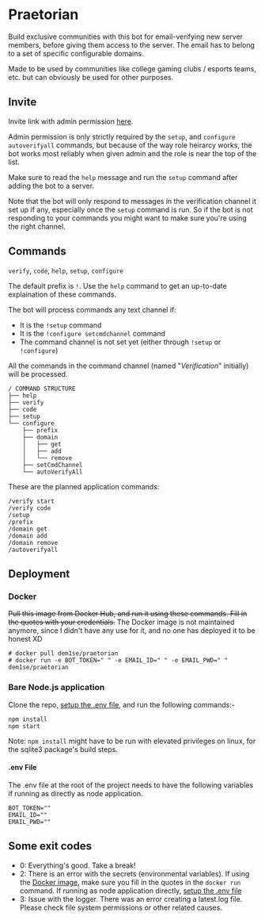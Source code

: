 # Praetorian
Build exclusive communities with this bot for email-verifying new server members, before giving them access to the server. The email has to belong to a set of specific configurable domains.

Made to be used by communities like college gaming clubs / esports teams, etc. but can obviously be used for other purposes.

## Invite

Invite link with admin permission [here](https://discord.com/api/oauth2/authorize?client_id=835201049701646336&permissions=8&scope=bot).

Admin permission is only strictly required by the `setup`, and `configure autoverifyall` commands, but because of the way role heirarcy works, the bot works most reliably when given admin and the role is near the top of the list.

Make sure to read the `help` message and run the `setup` command after adding the bot to a server.

Note that the bot will only respond to messages in the verification channel it set up if any, especially once the `setup` command is run. So if the bot is not responding to your commands you might want to make sure you're using the right channel.



## Commands
`verify`, `code`, `help`, `setup`, `configure`

The default prefix is `!`. Use the `help` command to get an up-to-date explaination of these commands.

The bot will process commands any text channel if:
- It is the `!setup` command
- It is the `!configure setcmdchannel` command
- The command channel is not set yet (either through `!setup` or `!configure`)

All the commands in the command channel (named "*Verification*" initially) will be processed.

```
/ COMMAND STRUCTURE
├── help
├── verify
├── code
├── setup
└── configure
    ├── prefix
    ├── domain
    │   ├── get
    │   ├── add
    │   └── remove
    ├── setCmdChannel
    └── autoVerifyAll
```

These are the planned application commands:
```
/verify start
/verify code
/setup
/prefix
/domain get
/domain add
/domain remove
/autoverifyall
```
## Deployment
### Docker
~~Pull this image from Docker Hub, and run it using these commands. Fill in the quotes with your credentials.~~
The Docker image is not maintained anymore, since I didn't have any use for it, and no one has deployed it to be honest XD
```
# docker pull dem1se/praetorian
# docker run -e BOT_TOKEN=" " -e EMAIL_ID=" " -e EMAIL_PWD=" " dem1se/praetorian
```

### Bare Node.js application
Clone the repo, [setup the .env file](#.env-file), and run the following commands:-

```
npm install
npm start
```
Note: `npm install` might have to be run with elevated privileges on linux, for the sqlite3 package's build steps.

#### .env File
The .env file at the root of the project needs to have the following variables if running as directly as node application.
```env
BOT_TOKEN=""
EMAIL_ID=""
EMAIL_PWD=""
```

## Some exit codes
- 0: Everything's good. Take a break!
- 2: There is an error with the secrets (environmental variables). If using the [Docker image](#docker), make sure you fill in the quotes in the `docker run` command. If running as node application directly, [setup the .env file](#.env-file)
- 3: Issue with the logger. There was an error creating a latest.log file. Please check file system permissions or other related causes.
